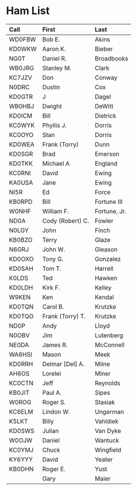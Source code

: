 Ham List
========

|Call|First|Last|
|:--------|:----|:---|
|<span class="callsign">WD0FBW</span>|Bob E.|Akins|
|<span class="callsign">KD0WKW</span>|Aaron K.|Bieber|
|<span class="callsign">NG0T</span>|Daniel R.|Broadbooks|
|<span class="callsign">WB0JRG</span>|Stanley M.|Clark|
|<span class="callsign">KC7JZV</span>|Don|Conway|
|<span class="callsign">N0DRC</span>|Dustin|Cox|
|<span class="callsign">KD0GTR</span>|J|Dagel|
|<span class="callsign">WB0HBJ</span>|Dwight|DeWitt|
|<span class="callsign">KD0ICM</span>|Bill|Dietrick|
|<span class="callsign">KC0WYK</span>|Phyllis J.|Dorris|
|<span class="callsign">KC0OYO</span>|Stan|Dorris|
|<span class="callsign">KD0WEA</span>|Frank (Torry)|Dunn|
|<span class="callsign">KD0SGR</span>|Brad|Emerson|
|<span class="callsign">KD0TKK</span>|Michael A|England|
|<span class="callsign">KC0RNI</span>|David|Ewing|
|<span class="callsign">KA0USA</span>|Jane|Ewing|
|<span class="callsign">NI5R</span>|Ed|Force|
|<span class="callsign">KB0RPD</span>|Bill|Fortune III|
|<span class="callsign">W0NHF</span>|William F.|Fortune, Jr.|
|<span class="callsign">ND0A</span>|Cody (Robert) C.|Fowler|
|<span class="callsign">N0LGY</span>|John|Finch|
|<span class="callsign">KB0BZO</span>|Terry|Glaze|
|<span class="callsign">N6GRJ</span>|John W.|Gleason|
|<span class="callsign">KD0OXO</span>|Tony G.|Gonzalez|
|<span class="callsign">KD0SAH</span>|Tom T.|Harrell|
|<span class="callsign">K0LDS</span>|Ted|Hawken|
|<span class="callsign">KD0LDH</span>|Kirk F.|Kelley|
|<span class="callsign">W9KEN</span>|Ken|Kendal|
|<span class="callsign">KD0TQN</span>|Carol B.|Krutzke|
|<span class="callsign">KD0TQO</span>|Frank (Torry) T.|Krutzke|
|<span class="callsign">ND0P</span>|Andy|Lloyd|
|<span class="callsign">N0OBV</span>|Jim|Lutenberg|
|<span class="callsign">NE0DA</span>|James R.|McConnell|
|<span class="callsign">WA6HSI</span>|Mason|Meek|
|<span class="callsign">KD0RRH</span>|Delmar [Del] A.|Milne|
|<span class="callsign">AH6OS</span>|Lorelei|Miner|
|<span class="callsign">KC0CTN</span>|Jeff|Reynolds|
|<span class="callsign">KB0JIT</span>|Paul A.|Sipes|
|<span class="callsign">W0ROG</span>|Roger S.|Stasiak|
|<span class="callsign">KC6ELM</span>|Lindon W.|Ungerman|
|<span class="callsign">K5LKT</span>|Billy|Vahldiek|
|<span class="callsign">KD0SWS</span>|Julian|Van Dyke|
|<span class="callsign">W0OJW</span>|Daniel|Wantuck|
|<span class="callsign">KC0YMJ</span>|Chuck|Wingfield|
|<span class="callsign">KY6YYY</span>|David|Yeater|
|<span class="callsign">KB0DHN</span>|Roger E.|Yust|
||Gary|Maier|
